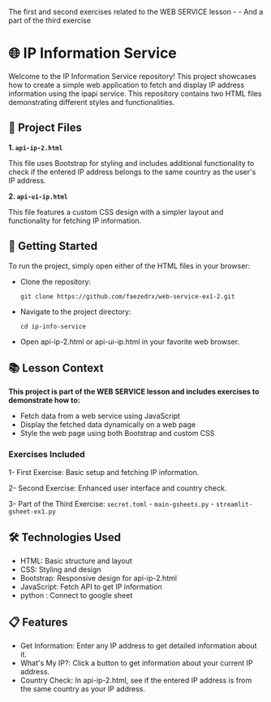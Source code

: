 The first and second exercises related to the WEB SERVICE lesson - - And a part of the third exercise

# 🌐 IP Information Service

Welcome to the IP Information Service repository! This project showcases how to create a simple web application to fetch and display IP address information using the ipapi service. This repository contains two HTML files demonstrating different styles and functionalities.

## 📄 Project Files
**1. `api-ip-2.html`**

This file uses Bootstrap for styling and includes additional functionality to check if the entered IP address belongs to the same country as the user's IP address.

**2. `api-ui-ip.html`**

This file features a custom CSS design with a simpler layout and functionality for fetching IP information.

## 🚀 Getting Started
To run the project, simply open either of the HTML files in your browser:

- Clone the repository:

  `git clone https://github.com/faezedrx/web-service-ex1-2.git`

- Navigate to the project directory:

  `cd ip-info-service`

- Open api-ip-2.html or api-ui-ip.html in your favorite web browser.

## 📚 Lesson Context

**This project is part of the WEB SERVICE lesson and includes exercises to demonstrate how to:**

- Fetch data from a web service using JavaScript
- Display the fetched data dynamically on a web page
- Style the web page using both Bootstrap and custom CSS
  
### Exercises Included

1- First Exercise: Basic setup and fetching IP information.

2- Second Exercise: Enhanced user interface and country check.

3- Part of the Third Exercise: `secret.toml` - `main-gsheets.py` - `streamlit-gsheet-ex1.py`

## 🛠️ Technologies Used

- HTML: Basic structure and layout
- CSS: Styling and design
- Bootstrap: Responsive design for api-ip-2.html
- JavaScript: Fetch API to get IP information
- python : Connect to google sheet

## 📋 Features
- Get Information: Enter any IP address to get detailed information about it.
- What's My IP?: Click a button to get information about your current IP address.
- Country Check: In api-ip-2.html, see if the entered IP address is from the same country as your IP address.



